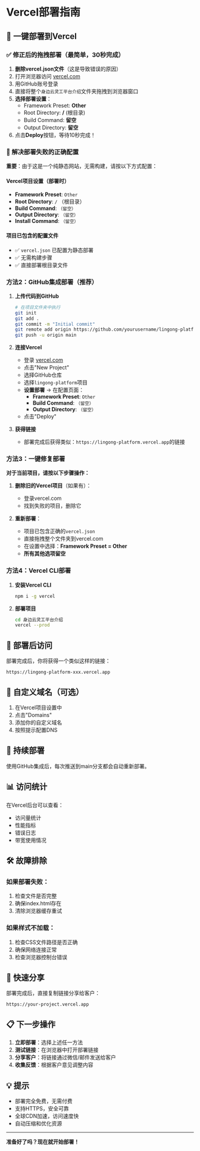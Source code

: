 # Vercel部署指南

## 🚀 一键部署到Vercel

### ✅ 修正后的拖拽部署（最简单，30秒完成）
1. **删除vercel.json文件**（这是导致错误的原因）
2. 打开浏览器访问 [vercel.com](https://vercel.com)
3. 用GitHub账号登录
4. 直接将整个`身边云灵工平台介绍`文件夹拖拽到浏览器窗口
5. **选择部署设置**：
   - Framework Preset: **Other**
   - Root Directory: **/** (根目录)
   - Build Command: **留空**
   - Output Directory: **留空**
6. 点击**Deploy**按钮，等待10秒完成！

### 🎯 解决部署失败的正确配置

**重要**：由于这是一个纯静态网站，无需构建，请按以下方式配置：

#### Vercel项目设置（部署时）
- **Framework Preset**: `Other`
- **Root Directory**: `/` （根目录）
- **Build Command**: `（留空）`
- **Output Directory**: `（留空）`
- **Install Command**: `（留空）`

#### 项目已包含的配置文件
- ✅ `vercel.json` 已配置为静态部署
- ✅ 无需构建步骤
- ✅ 直接部署根目录文件

### 方法2：GitHub集成部署（推荐）
1. **上传代码到GitHub**
   ```bash
   # 在项目文件夹中执行
   git init
   git add .
   git commit -m "Initial commit"
   git remote add origin https://github.com/yourusername/lingong-platform.git
   git push -u origin main
   ```

2. **连接Vercel**
   - 登录 [vercel.com](https://vercel.com)
   - 点击"New Project"
   - 选择GitHub仓库
   - 选择`lingong-platform`项目
   - **设置部署** → 在配置页面：
     - **Framework Preset**: `Other`
     - **Build Command**: `（留空）`
     - **Output Directory**: `（留空）`
   - 点击"Deploy"

3. **获得链接**
   - 部署完成后获得类似：`https://lingong-platform.vercel.app`的链接

### 方法3：一键修复部署
**对于当前项目，请按以下步骤操作：**

1. **删除旧的Vercel项目**（如果有）：
   - 登录vercel.com
   - 找到失败的项目，删除它

2. **重新部署**：
   - 项目已包含正确的`vercel.json`
   - 直接拖拽整个文件夹到vercel.com
   - 在设置中选择：**Framework Preset = Other**
   - **所有其他选项留空**

### 方法4：Vercel CLI部署
1. **安装Vercel CLI**
   ```bash
   npm i -g vercel
   ```

2. **部署项目**
   ```bash
   cd 身边云灵工平台介绍
   vercel --prod
   ```

## 🔗 部署后访问

部署完成后，你将获得一个类似这样的链接：
```
https://lingong-platform-xxx.vercel.app
```

## 📱 自定义域名（可选）

1. 在Vercel项目设置中
2. 点击"Domains"
3. 添加你的自定义域名
4. 按照提示配置DNS

## 🔄 持续部署

使用GitHub集成后，每次推送到main分支都会自动重新部署。

## 📊 访问统计

在Vercel后台可以查看：
- 访问量统计
- 性能指标
- 错误日志
- 带宽使用情况

## 🛠️ 故障排除

### 如果部署失败：
1. 检查文件是否完整
2. 确保index.html存在
3. 清除浏览器缓存重试

### 如果样式不加载：
1. 检查CSS文件路径是否正确
2. 确保网络连接正常
3. 检查浏览器控制台错误

## 🎯 快速分享

部署完成后，直接复制链接分享给客户：
```
https://your-project.vercel.app
```

## 📋 下一步操作

1. **立即部署**：选择上述任一方法
2. **测试链接**：在浏览器中打开部署链接
3. **分享客户**：将链接通过微信/邮件发送给客户
4. **收集反馈**：根据客户意见调整内容

## 💡 提示

- 部署完全免费，无需付费
- 支持HTTPS，安全可靠
- 全球CDN加速，访问速度快
- 自动压缩和优化资源

---

**准备好了吗？现在就开始部署！**